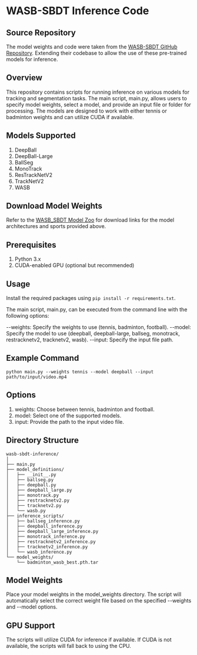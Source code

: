 # WASB-SBDT Inference Code

## Source Repository
The model weights and code were taken from the [WASB-SBDT GitHub Repository](https://github.com/nttcom/WASB-SBDT/tree/main). Extending their codebase to allow the use of these pre-trained models for inference.  

## Overview
This repository contains scripts for running inference on various models for tracking and segmentation tasks. The main script, main.py, allows users to specify model weights, select a model, and provide an input file or folder for processing. The models are designed to work with either tennis or badminton weights and can utilize CUDA if available.

## Models Supported
1. DeepBall
2. DeepBall-Large
3. BallSeg
4. MonoTrack
5. ResTrackNetV2
6. TrackNetV2
7. WASB

## Download Model Weights
Refer to the [WASB_SBDT Model Zoo](https://github.com/nttcom/WASB-SBDT/blob/main/MODEL_ZOO.md) for download links for the model architectures and sports provided above.

## Prerequisites
1. Python 3.x
2. CUDA-enabled GPU (optional but recommended)

## Usage
Install the required packages using `pip install -r requirements.txt`.

The main script, main.py, can be executed from the command line with the following options:

--weights: Specify the weights to use (tennis, badminton, football).
--model: Specify the model to use (deepball, deepball-large, ballseg, monotrack, restracknetv2, tracknetv2, wasb).
--input: Specify the input file path.

## Example Command
```
python main.py --weights tennis --model deepball --input path/to/input/video.mp4
```

## Options
1. weights: Choose between tennis, badminton and football.
2. model: Select one of the supported models.
3. input: Provide the path to the input video file.

## Directory Structure
```
wasb-sbdt-inference/
│
├── main.py
├── model_definitions/
│   ├── __init__.py
│   ├── ballseg.py
│   ├── deepball.py
│   ├── deepball_large.py
│   ├── monotrack.py
│   ├── restracknetv2.py
│   ├── tracknetv2.py
│   └── wasb.py
├── inference_scripts/
│   ├── ballseg_inference.py
│   ├── deepball_inference.py
│   ├── deepball_large_inference.py
│   ├── monotrack_inference.py
│   ├── restracknetv2_inference.py
│   ├── tracknetv2_inference.py
│   └── wasb_inference.py
└── model_weights/
    └── badminton_wasb_best.pth.tar
```
## Model Weights
Place your model weights in the model_weights directory. The script will automatically select the correct weight file based on the specified --weights and --model options.

## GPU Support
The scripts will utilize CUDA for inference if available. If CUDA is not available, the scripts will fall back to using the CPU.